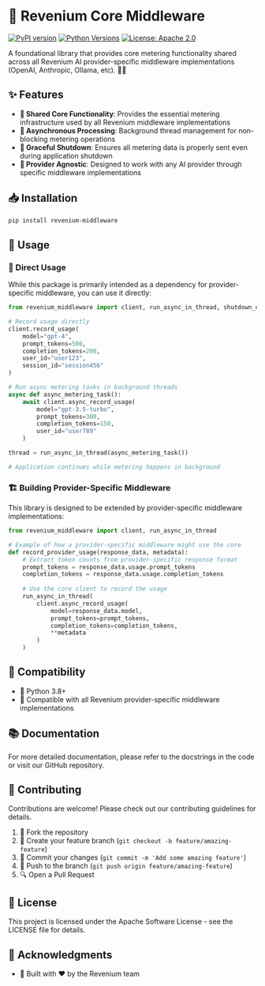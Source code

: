 # 🔄 Revenium Core Middleware

[![PyPI version](https://img.shields.io/pypi/v/revenium-middleware-core.svg)](https://pypi.org/project/revenium-middleware-core/)
[![Python Versions](https://img.shields.io/pypi/pyversions/revenium-middleware-core.svg)](https://pypi.org/project/revenium-middleware-core/)
[![License: Apache 2.0](https://img.shields.io/badge/License-Apache%202.0-blue.svg)](https://www.apache.org/licenses/LICENSE-2.0)

A foundational library that provides core metering functionality shared across all Revenium AI provider-specific middleware implementations (OpenAI, Anthropic, Ollama, etc). 🐍✨

## ✨ Features

- **🧠 Shared Core Functionality**: Provides the essential metering infrastructure used by all Revenium middleware implementations
- **🔄 Asynchronous Processing**: Background thread management for non-blocking metering operations
- **🛑 Graceful Shutdown**: Ensures all metering data is properly sent even during application shutdown
- **🔌 Provider Agnostic**: Designed to work with any AI provider through specific middleware implementations

## 📥 Installation

```bash
pip install revenium-middleware
```

## 🔧 Usage

### 🔄 Direct Usage

While this package is primarily intended as a dependency for provider-specific middleware, you can use it directly:

```python
from revenium_middleware import client, run_async_in_thread, shutdown_event

# Record usage directly
client.record_usage(
    model="gpt-4",
    prompt_tokens=500,
    completion_tokens=200,
    user_id="user123",
    session_id="session456"
)

# Run async metering tasks in background threads
async def async_metering_task():
    await client.async_record_usage(
        model="gpt-3.5-turbo",
        prompt_tokens=300,
        completion_tokens=150,
        user_id="user789"
    )

thread = run_async_in_thread(async_metering_task())

# Application continues while metering happens in background
```

### 🏗️ Building Provider-Specific Middleware

This library is designed to be extended by provider-specific middleware implementations:

```python
from revenium_middleware import client, run_async_in_thread

# Example of how a provider-specific middleware might use the core
def record_provider_usage(response_data, metadata):
    # Extract token counts from provider-specific response format
    prompt_tokens = response_data.usage.prompt_tokens
    completion_tokens = response_data.usage.completion_tokens
    
    # Use the core client to record the usage
    run_async_in_thread(
        client.async_record_usage(
            model=response_data.model,
            prompt_tokens=prompt_tokens,
            completion_tokens=completion_tokens,
            **metadata
        )
    )
```

## 🔄 Compatibility

- 🐍 Python 3.8+
- 🤝 Compatible with all Revenium provider-specific middleware implementations

## 📚 Documentation

For more detailed documentation, please refer to the docstrings in the code or visit our GitHub repository.

## 👥 Contributing

Contributions are welcome! Please check out our contributing guidelines for details.

1. 🍴 Fork the repository
2. 🌿 Create your feature branch (`git checkout -b feature/amazing-feature`)
3. 💾 Commit your changes (`git commit -m 'Add some amazing feature'`)
4. 🚀 Push to the branch (`git push origin feature/amazing-feature`)
5. 🔍 Open a Pull Request

## 📄 License

This project is licensed under the Apache Software License - see the LICENSE file for details.

## 🙏 Acknowledgments

- 💖 Built with ❤️ by the Revenium team
